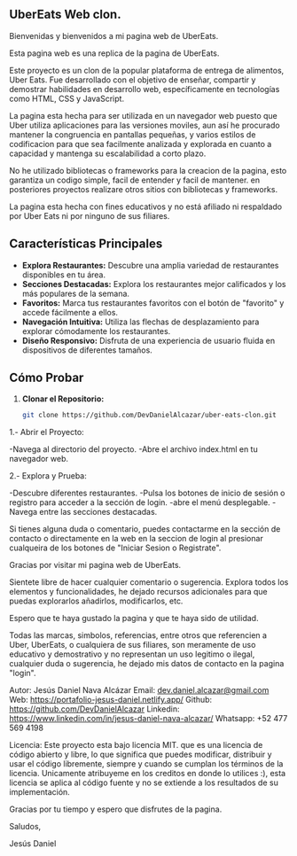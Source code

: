 ## UberEats Web clon.

Bienvenidas y bienvenidos a mi pagina web de UberEats.

Esta pagina web es una replica de la pagina de UberEats.

Este proyecto es un clon de la popular plataforma de entrega de alimentos, Uber Eats. Fue desarrollado con el objetivo de enseñar, compartir y demostrar habilidades en desarrollo web, específicamente en tecnologías como HTML, CSS y JavaScript.

La pagina esta hecha para ser utilizada en un navegador web puesto que Uber utiliza aplicaciones para las versiones moviles, aun así he procurado mantener la congruencia en pantallas pequeñas, y varios estilos de codificacion para que sea facilmente analizada y explorada en cuanto a capacidad y mantenga su escalabilidad a corto plazo.

No he utilizado bibliotecas o frameworks para la creacion de la pagina, esto garantiza un codigo simple, facil de entender y facil de mantener. en posteriores proyectos realizare otros sitios con bibliotecas y frameworks.

La pagina esta hecha con fines educativos y no está afiliado ni respaldado por Uber Eats ni por ninguno de sus filiares.

## Características Principales

- **Explora Restaurantes:** Descubre una amplia variedad de restaurantes disponibles en tu área.
- **Secciones Destacadas:** Explora los restaurantes mejor calificados y los más populares de la semana.
- **Favoritos:** Marca tus restaurantes favoritos con el botón de "favorito" y accede fácilmente a ellos.
- **Navegación Intuitiva:** Utiliza las flechas de desplazamiento para explorar cómodamente los restaurantes.
- **Diseño Responsivo:** Disfruta de una experiencia de usuario fluida en dispositivos de diferentes tamaños.

## Cómo Probar

1. **Clonar el Repositorio:**
   ```bash
   git clone https://github.com/DevDanielAlcazar/uber-eats-clon.git

1.- Abrir el Proyecto:

-Navega al directorio del proyecto.
-Abre el archivo index.html en tu navegador web.

2.- Explora y Prueba:

-Descubre diferentes restaurantes.
-Pulsa los botones de inicio de sesión o registro para acceder a la sección de login.
-abre el menú desplegable.
-Navega entre las secciones destacadas.

Si tienes alguna duda o comentario, puedes contactarme en la sección de contacto o directamente en la web en la seccion de login al presionar cualqueira de los botones de "Iniciar Sesion o Registrate".

Gracias por visitar mi pagina web de UberEats.

Sientete libre de hacer cualquier comentario o sugerencia. Explora todos los elementos y funcionalidades, he dejado recursos adicionales para que puedas explorarlos añadirlos, modificarlos, etc. 

Espero que te haya gustado la pagina y que te haya sido de utilidad.

Todas las marcas, simbolos, referencias, entre otros que referencien a Uber, UberEats, o cualquiera de sus filiares, son meramente de uso educativo y demostrativo y no representan un uso legitimo o ilegal, cualquier duda o sugerencia, he dejado mis datos de contacto en la pagina "login".

Autor: Jesús Daniel Nava Alcázar
Email: dev.daniel.alcazar@gmail.com
Web: https://portafolio-jesus-daniel.netlify.app/
Github: https://github.com/DevDanielAlcazar
Linkedin: https://www.linkedin.com/in/jesus-daniel-nava-alcazar/
Whatsapp: +52 477 569 4198

Licencia: Este proyecto esta bajo licencia MIT. que es 
una licencia de código abierto y libre, lo que significa que puedes modificar, distribuir y usar el código libremente, siempre y cuando se cumplan los términos de la licencia. Unicamente atribuyeme en los creditos en donde lo utilices :), esta licencia se aplica al código fuente y no se extiende a los resultados de su implementación.

Gracias por tu tiempo y espero que disfrutes de la pagina.

Saludos,

Jesús Daniel
